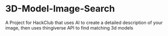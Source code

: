 # 3D-Model-Image-Search
A Project for HackClub that uses AI to create a detailed description of your image, then uses thingiverse API to find matching 3d models
